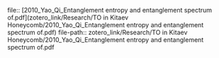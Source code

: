 file:: [2010_Yao_Qi_Entanglement entropy and entanglement spectrum of.pdf](zotero_link/Research/TO in Kitaev Honeycomb/2010_Yao_Qi_Entanglement entropy and entanglement spectrum of.pdf)
file-path:: zotero_link/Research/TO in Kitaev Honeycomb/2010_Yao_Qi_Entanglement entropy and entanglement spectrum of.pdf
